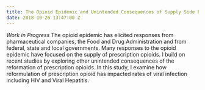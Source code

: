 ```yaml
---
title: The Opioid Epidemic and Unintended Consequences of Supply Side Policies
date: 2018-10-26 13:47:00 Z
---
```


*Work in Progress* The opioid epidemic has elicited responses from pharmaceutical companies, the Food and Drug Administration and from federal, state and local governments. Many responses to the opioid epidemic have focused on the supply of prescription opioids. I build on recent studies by exploring other unintended consequences of the reformation of prescription opioids. In this study, I examine how reformulation of prescription opioid has impacted rates of viral infection including HIV and Viral Hepatitis.  